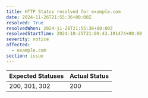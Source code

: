 ```yaml
---
title: HTTP Status resolved for example.com
date: 2024-11-26T21:55:36+00:00Z
resolved: True
resolvedWhen: 2024-11-26T21:55:36+00:00Z
resolvedStartTime: 2024-10-25T21:09:43.191474+00:00
severity: notice
affected:
  - example.com
section: issue
---
```


| Expected Statuses | Actual Status  |
|-------------------|----------------|
| 200, 301, 302 | 200 |
